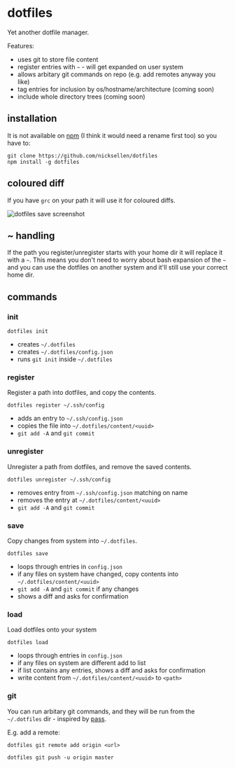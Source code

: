 # dotfiles

Yet another dotfile manager.

Features:

* uses git to store file content
* register entries with `~` - will get expanded on user system
* allows arbitary git commands on repo (e.g. add remotes anyway you like)
* tag entries for inclusion by os/hostname/architecture (coming soon)
* include whole directory trees (coming soon)

## installation

It is not available on [npm](https://www.npmjs.com/) (I think it would need a rename first too) so you have to:

````
git clone https://github.com/nicksellen/dotfiles
npm install -g dotfiles
````

## coloured diff

If you have `grc` on your path it will use it for coloured diffs.

![dotfiles save screenshot](http://nicksellen.co.uk/upld/dotfiles.save.png)

## ~ handling

If the path you register/unregister starts with your home dir it will replace it with a `~`. This means you don't need to worry about bash expansion of the `~` and you can use the dotfiles on another system and it'll still use your correct home dir.

## commands

### init

````
dotfiles init
````

* creates `~/.dotfiles`
* creates `~/.dotfiles/config.json`
* runs `git init` inside `~/.dotfiles`

### register

Register a path into dotfiles, and copy the contents.

````
dotfiles register ~/.ssh/config
````

* adds an entry to `~/.ssh/config.json`
* copies the file into `~/.dotfiles/content/<uuid>`
* `git add -A` and `git commit`

### unregister

Unregister a path from dotfiles, and remove the saved contents.

````
dotfiles unregister ~/.ssh/config
````

* removes entry from `~/.ssh/config.json` matching on name
* removes the entry at `~/.dotfiles/content/<uuid>`
* `git add -A` and `git commit`

### save

Copy changes from system into `~/.dotfiles`.

````
dotfiles save
````

* loops through entries in `config.json`
* if any files on system have changed, copy contents into `~/.dotfiles/content/<uuid>`
* `git add -A` and `git commit` if any changes
* shows a diff and asks for confirmation

### load

Load dotfiles onto your system

````
dotfiles load
````

* loops through entries in `config.json`
* if any files on system are different add to list
* if list contains any entries, shows a diff and asks for confirmation
* write content from `~/.dotfiles/content/<uuid>` to `<path>`

### git

You can run arbitary git commands, and they will be run from the `~/.dotfiles` dir - inspired by [pass](http://www.passwordstore.org/). 

E.g. add a remote:

````
dotfiles git remote add origin <url>
````

````
dotfiles git push -u origin master
````